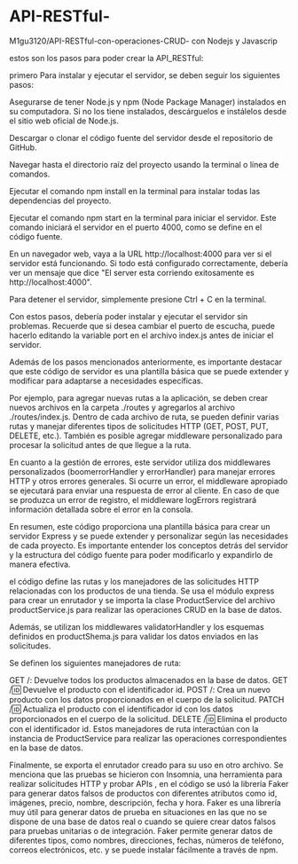 # API-RESTful-
M1gu3120/API-RESTful-con-operaciones-CRUD- con Nodejs y Javascrip

estos son los pasos para poder crear la API_RESTful:

primero Para instalar y ejecutar el  servidor, se deben seguir los siguientes pasos:

Asegurarse de tener Node.js y npm (Node Package Manager) instalados en su computadora. Si no los tiene instalados, descárguelos e instálelos desde el sitio web oficial de Node.js.

Descargar o clonar el código fuente del servidor desde el repositorio de GitHub.

Navegar hasta el directorio raíz del proyecto usando la terminal o línea de comandos.

Ejecutar el comando npm install en la terminal para instalar todas las dependencias del proyecto.

Ejecutar el comando npm start en la terminal para iniciar el servidor. Este comando iniciará el servidor en el puerto 4000, como se define en el código fuente.

En un navegador web, vaya a la URL http://localhost:4000 para ver si el servidor está funcionando. Si todo está configurado correctamente, debería ver un mensaje que dice "El server esta corriendo exitosamente es http://localhost:4000".

Para detener el servidor, simplemente presione Ctrl + C en la terminal.

Con estos pasos, debería poder instalar y ejecutar el servidor sin problemas. Recuerde que si desea cambiar el puerto de escucha, puede hacerlo editando la variable port en el archivo index.js antes de iniciar el servidor.

Además de los pasos mencionados anteriormente, es importante destacar que este código de servidor es una plantilla básica que se puede extender y modificar para adaptarse a necesidades específicas.

Por ejemplo, para agregar nuevas rutas a la aplicación, se deben crear nuevos archivos en la carpeta ./routes y agregarlos al archivo ./routes/index.js. Dentro de cada archivo de ruta, se pueden definir varias rutas y manejar diferentes tipos de solicitudes HTTP (GET, POST, PUT, DELETE, etc.). También es posible agregar middleware personalizado para procesar la solicitud antes de que llegue a la ruta.

En cuanto a la gestión de errores, este servidor utiliza dos middlewares personalizados (boomerrorHandler y errorHandler) para manejar errores HTTP y otros errores generales. Si ocurre un error, el middleware apropiado se ejecutará para enviar una respuesta de error al cliente. En caso de que se produzca un error de registro, el middleware logErrors registrará información detallada sobre el error en la consola.

En resumen, este código proporciona una plantilla básica para crear un servidor Express y se puede extender y personalizar según las necesidades de cada proyecto. Es importante entender los conceptos detrás del servidor y la estructura del código fuente para poder modificarlo y expandirlo de manera efectiva.

el código define las rutas y los manejadores de las solicitudes HTTP relacionadas con los productos de una tienda. Se usa el módulo express para crear un enrutador y se importa la clase ProductService del archivo productService.js para realizar las operaciones CRUD en la base de datos.

Además, se utilizan los middlewares validatorHandler y los esquemas definidos en productShema.js para validar los datos enviados en las solicitudes.

Se definen los siguientes manejadores de ruta:

GET /: Devuelve todos los productos almacenados en la base de datos.
GET /:id: Devuelve el producto con el identificador id.
POST /: Crea un nuevo producto con los datos proporcionados en el cuerpo de la solicitud.
PATCH /:id: Actualiza el producto con el identificador id con los datos proporcionados en el cuerpo de la solicitud.
DELETE /:id: Elimina el producto con el identificador id.
Estos manejadores de ruta interactúan con la instancia de ProductService para realizar las operaciones correspondientes en la base de datos.

Finalmente, se exporta el enrutador creado para su uso en otro archivo. Se menciona que las pruebas se hicieron con Insomnia, una herramienta para realizar solicitudes HTTP y probar APIs , en el código se usó la librería Faker para generar datos falsos de productos con diferentes atributos como id, imágenes, precio, nombre, descripción, fecha y hora. Faker es una librería muy útil para generar datos de prueba en situaciones en las que no se dispone de una base de datos real o cuando se quiere crear datos falsos para pruebas unitarias o de integración. Faker permite generar datos de diferentes tipos, como nombres, direcciones, fechas, números de teléfono, correos electrónicos, etc. y se puede instalar fácilmente a través de npm.




